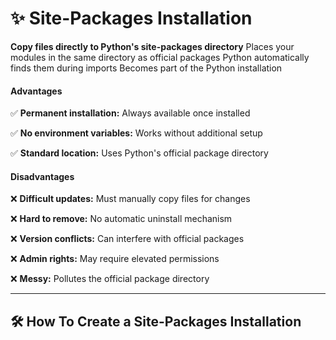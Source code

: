 # ✨ Site-Packages Installation
**Copy files directly to Python's site-packages directory**
Places your modules in the same directory as official packages
Python automatically finds them during imports
Becomes part of the Python installation

#### Advantages
✅ **Permanent installation:** Always available once installed

✅ **No environment variables:** Works without additional setup

✅ **Standard location:** Uses Python's official package directory

#### Disadvantages
❌ **Difficult updates:** Must manually copy files for changes

❌ **Hard to remove:** No automatic uninstall mechanism

❌ **Version conflicts:** Can interfere with official packages

❌ **Admin rights:** May require elevated permissions

❌ **Messy:** Pollutes the official package directory

-------
## 🛠️ How To Create a Site-Packages Installation

